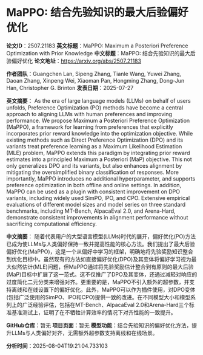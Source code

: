 # MaPPO: 结合先验知识的最大后验偏好优化

**论文ID**：2507.21183
**英文标题**：MaPPO: Maximum a Posteriori Preference Optimization with Prior Knowledge
**中文标题**：MaPPO: 结合先验知识的最大后验偏好优化
**论文地址**：https://arxiv.org/abs/2507.21183

**作者团队**：Guangchen Lan, Sipeng Zhang, Tianle Wang, Yuwei Zhang, Daoan Zhang, Xinpeng Wei, Xiaoman Pan, Hongming Zhang, Dong-Jun Han, Christopher G. Brinton
**发表日期**：2025-07-27

**英文摘要**：
As the era of large language models (LLMs) on behalf of users unfolds,
Preference Optimization (PO) methods have become a central approach to aligning
LLMs with human preferences and improving performance. We propose Maximum a
Posteriori Preference Optimization (MaPPO), a framework for learning from
preferences that explicitly incorporates prior reward knowledge into the
optimization objective. While existing methods such as Direct Preference
Optimization (DPO) and its variants treat preference learning as a Maximum
Likelihood Estimation (MLE) problem, MaPPO extends this paradigm by integrating
prior reward estimates into a principled Maximum a Posteriori (MaP) objective.
This not only generalizes DPO and its variants, but also enhances alignment by
mitigating the oversimplified binary classification of responses. More
importantly, MaPPO introduces no additional hyperparameter, and supports
preference optimization in both offline and online settings. In addition, MaPPO
can be used as a plugin with consistent improvement on DPO variants, including
widely used SimPO, IPO, and CPO. Extensive empirical evaluations of different
model sizes and model series on three standard benchmarks, including MT-Bench,
AlpacaEval 2.0, and Arena-Hard, demonstrate consistent improvements in
alignment performance without sacrificing computational efficiency.

**中文摘要**：
随着代表用户的大型语言模型(LLMs)时代的展开，偏好优化(PO)方法已成为使LLMs与人类偏好保持一致并提高性能的核心方法。我们提出了最大后验偏好优化(MaPPO)，这是一个从偏好中学习的框架，明确地将先验奖励知识整合到优化目标中。虽然现有的方法如直接偏好优化(DPO)及其变体将偏好学习视为最大似然估计(MLE)问题，但MaPPO通过将先验奖励估计整合到有原则的最大后验(MaP)目标中扩展了这一范式。这不仅推广了DPO及其变体，还通过减轻对响应的过度简化二元分类来增强对齐。更重要的是，MaPPO不引入额外的超参数，并支持离线和在线设置下的偏好优化。此外，MaPPO可以作为插件使用，对DPO变体(包括广泛使用的SimPO、IPO和CPO)提供一致的改进。在不同模型大小和模型系列上的广泛经验评估，包括在MT-Bench、AlpacaEval 2.0和Arena-Hard三个标准基准测试上，证明了在不牺牲计算效率的情况下对齐性能的一致提升。

**GitHub仓库**：暂无
**项目页面**：暂无
**模型功能**：结合先验知识的偏好优化方法，提升LLMs与人类偏好对齐，无需额外超参数支持离线和在线场景。

**分析时间**：2025-08-04T19:21:04.733103
